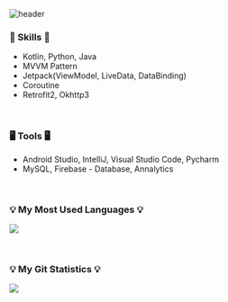 ![header](https://capsule-render.vercel.app/api?type=waving&color=auto&height=200&section=header&text=YeeunLee's%20Self-introduction!&fontSize=50&animation=twinkling)

### 🍳 Skills 🍳

- Kotlin, Python, Java
- MVVM Pattern
- Jetpack(ViewModel, LiveData, DataBinding)
- Coroutine
- Retrofit2, Okhttp3
<br/>

### 🖥 Tools 🖥

- Android Studio, IntelliJ, Visual Studio Code, Pycharm
- MySQL, Firebase - Database, Annalytics
<br/>

<h3 align="left">💡 My Most Used Languages 💡</h3>
<p align="left">
  <a href="https://github.com/YeeunLee8245">
    <img align="center" src="https://github-readme-stats.vercel.app/api/top-langs/?username=YeeunLee8245&layout=compact&show_icons=true&show_owner=true&hide_title=true&theme=nord&hide=scss,html" />
  </a>
</p>
<br/>

<h3 align="left">💡 My Git Statistics 💡</h3>
<p align="left">
  <a href="https://github.com/YeeunLee8245">
    <img align="center" src="https://github-readme-stats.vercel.app/api?username=YeeunLee8245&hide_title=true&show_icons=true&include_all_commits=true&theme=nord" />
  </a>
</p>
